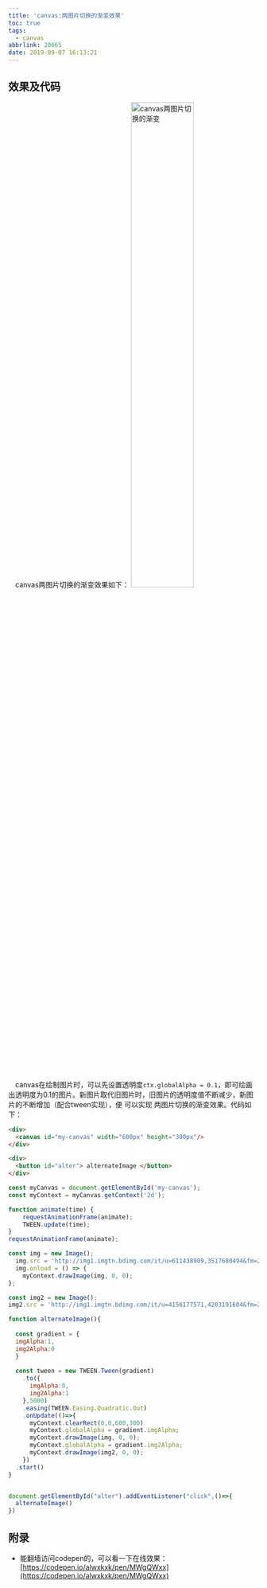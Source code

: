 ```yaml
---
title: 'canvas:两图片切换的渐变效果'
toc: true
tags:
  - canvas
abbrlink: 20665
date: 2019-09-07 16:13:21
---
```


## 效果及代码
&emsp;canvas两图片切换的渐变效果如下：
<img alt="canvas两图片切换的渐变" src="/blog/blog_images/canvas两图片切换渐变效果.webp" style="width:50%;">


&emsp;canvas在绘制图片时，可以先设置透明度`ctx.globalAlpha = 0.1`，即可绘画出透明度为0.1的图片。新图片取代旧图片时，旧图片的透明度值不断减少，新图片的不断增加（配合tween实现），便 可以实现 两图片切换的渐变效果。代码如下：

```html
<div>
  <canvas id="my-canvas" width="600px" height="300px"/>
</div>

<div>
  <button id="alter"> alternateImage </button>
</div>
```

```js
const myCanvas = document.getElementById('my-canvas');
const myContext = myCanvas.getContext('2d');

function animate(time) {
    requestAnimationFrame(animate);
    TWEEN.update(time);
}
requestAnimationFrame(animate);

const img = new Image();
  img.src = 'http://img1.imgtn.bdimg.com/it/u=611438909,3517680494&fm=26&gp=0.jpg';
  img.onload = () => {
    myContext.drawImage(img, 0, 0);
};

const img2 = new Image();
img2.src = 'http://img1.imgtn.bdimg.com/it/u=4156177571,4203191604&fm=26&gp=0.jpg';

function alternateImage(){
  
  const gradient = {
  imgAlpha:1,
  img2Alpha:0
  }
  
  const tween = new TWEEN.Tween(gradient)
    .to({
      imgAlpha:0,
      img2Alpha:1
    },5000)
    .easing(TWEEN.Easing.Quadratic.Out)
    .onUpdate(()=>{
      myContext.clearRect(0,0,600,300)
      myContext.globalAlpha = gradient.imgAlpha;
      myContext.drawImage(img, 0, 0);
      myContext.globalAlpha = gradient.img2Alpha;
      myContext.drawImage(img2, 0, 0);
    })
  .start()
}


document.getElementById("alter").addEventListener("click",()=>{
  alternateImage()
})
```

## 附录

- 能翻墙访问codepen的，可以看一下在线效果：[https://codepen.io/alwxkxk/pen/MWgQWxx](https://codepen.io/alwxkxk/pen/MWgQWxx)


